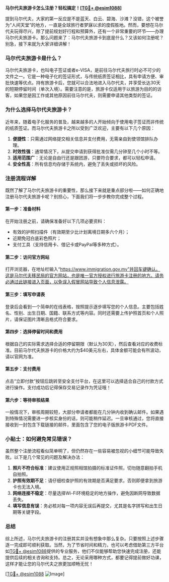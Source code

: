 **马尔代夫旅游卡怎么注册？轻松搞定！[[TG💪+ @esim1088](https://t.me/s/esim1088)]**

提到马尔代夫，大家的第一反应是不是蓝天、白云、碧海、沙滩？没错，这个被誉为“人间天堂”的地方，一直是全球旅行者梦寐以求的度假胜地。然而，要想在马尔代夫玩得尽兴，除了提前规划好行程和预算外，还有一个非常重要的环节——办理马尔代夫旅游卡。那么问题来了：马尔代夫旅游卡到底是什么？又该如何注册呢？别急，接下来就为大家详细讲解！

### 马尔代夫旅游卡是什么？

马尔代夫旅游卡，也叫电子签证或者e-VISA，是前往马尔代夫旅行时必不可少的文件之一。它是一种电子化的签证形式，与传统纸质签证相比，具有申请方便、审批快速等优点。持有旅游卡后，您就可以合法地进入马尔代夫，并享受长达30天的短期停留时间（单次入境）。需要注意的是，旅游卡仅适用于以旅游为目的的访客，如果您是因工作或其他原因前往马尔代夫，则需要申请其他类型的签证。

### 为什么选择马尔代夫旅游卡？

近年来，随着电子化服务的普及，越来越多的人开始倾向于使用电子签证而非传统的纸质签证。而马尔代夫旅游卡之所以受到广泛欢迎，主要有以下几个原因：

1. **便捷性**：只需通过网络提交相关信息并支付费用，无需亲自到使领馆排队办理。
2. **时效性强**：通常情况下，从提交申请到获得批准仅需几分钟至几个小时不等。
3. **适用范围广**：无论是自由行还是跟团游，只要符合要求，都可以轻松申请。
4. **安全性高**：所有信息均存储于系统内，避免了丢失或损坏的风险。

### 注册流程详解

既然了解了马尔代夫旅游卡的重要性，那么接下来就是重点部分啦——如何正确地注册马尔代夫旅游卡呢？别担心，下面我们将一步步教你完成整个过程。

#### 第一步：准备材料

在开始注册之前，请确保准备好以下几项必要资料：
- 有效的护照扫描件（有效期至少比计划离境日期多六个月）；
- 近期免冠白底彩色照片；
- 支付工具（支持信用卡、借记卡或PayPal等多种方式）。

#### 第二步：访问官方网站

打开浏览器，在地址栏输入“https://www.immigration.gov.mv”并回车键确认。这是马尔代夫移民局的官方网站，也是唯一官方授权进行旅游卡注册的地方。请务必通过此链接进入页面，以免误入假冒网站导致个人信息泄露。

#### 第三步：填写申请表

登录后会看到一个简单的在线表格，按照提示逐步填写您的个人信息。主要包括姓名、性别、出生日期、国籍、联系方式等内容。同时还需要上传护照首页和个人照片，请保证图片清晰且格式符合要求。

#### 第四步：选择停留时间和费用

根据自己的实际需求选择合适的停留期限（默认为30天），然后查看对应的收费标准。目前马尔代夫旅游卡的价格大约为$40美元左右，具体金额可能会有所波动，请以官网为准。

#### 第五步：支付费用

点击“立即付款”按钮后跳转至安全支付平台，在这里可以选择适合自己的付款方式进行操作。支付成功后记得保存交易记录作为凭证哦！

#### 第六步：等待审核结果

一般情况下，审核周期较短，大部分申请者都能在几分钟内收到确认邮件。如果遇到特殊情况需要进一步核实身份的话，则可能稍作延迟。一旦审核通过，您将直接接收到一封包含下载链接的邮件，里面包含了您的电子版旅游卡PDF文件。

### 小贴士：如何避免常见错误？

虽然整个注册流程看似简单明了，但仍然存在一些容易被忽视的小细节可能导致失败。以下是几个常见的问题及解决办法：

1. **照片不符合标准**：建议使用正规照相馆拍摄的标准证件照，切勿随意翻拍手机自拍照。
2. **护照有效期不足**：请仔细检查护照的有效期是否满足要求，否则即便拿到旅游卡也无法入境。
3. **网络连接不稳定**：尽量选择Wi-Fi环境稳定的地方操作，避免因断网导致数据丢失。
4. **填写信息有误**：务必核对每一项内容无误后再提交，尤其是名字拼写和出生日期等关键字段。

### 总结

综上所述，马尔代夫旅游卡的注册其实并没有想象中那么复杂。只要按照上述步骤逐一完成即可顺利获取。当然，为了节省时间和精力，也可以考虑借助第三方平台如[TG💪+ @esim1088](https://t.me/s/esim1088)提供的专业服务，他们不仅能够帮助您快速完成注册，还能提供后续的相关咨询和支持。总之，无论采用哪种方式，都要记得提前做好功课，这样才能让您的马尔代夫之旅更加顺畅无忧！

[[TG💪+ @esim1088](https://t.me/s/esim1088) ![Image](https://i.postimg.cc/4NQfJmqS/Snipaste-2025-05-13-00-14-12.png)]